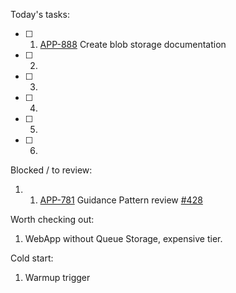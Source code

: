 Today's tasks:
- [ ] 1. [APP-888](https://agxeed.atlassian.net/browse/APP-888) Create blob storage documentation
- [ ] 2. 
- [ ] 3. 
- [ ] 4. 
- [ ] 5.
- [ ] 6. 

Blocked / to review:
1. 1. [APP-781](https://agxeed.atlassian.net/browse/APP-781) Guidance Pattern review [#428](https://bitbucket.org/agxeed/agx_routing/pull-requests/428)


Worth checking out:
1. WebApp without Queue Storage, expensive tier.

Cold start:
1. Warmup trigger 